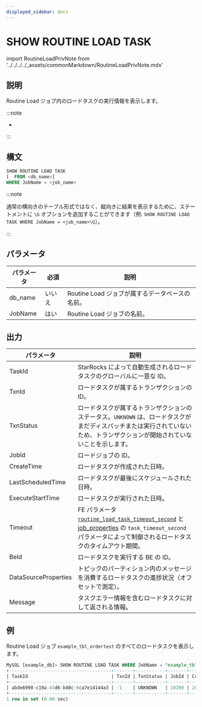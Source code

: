 ```yaml
---
displayed_sidebar: docs
---
```


# SHOW ROUTINE LOAD TASK

import RoutineLoadPrivNote from '../../../../_assets/commonMarkdown/RoutineLoadPrivNote.mdx'

## 説明

Routine Load ジョブ内のロードタスクの実行情報を表示します。

:::note

- <RoutineLoadPrivNote />

:::

## 構文

```SQL
SHOW ROUTINE LOAD TASK
[  FROM <db_name>]
WHERE JobName = <job_name>
```

:::note

通常の横向きのテーブル形式ではなく、縦向きに結果を表示するために、ステートメントに `\G` オプションを追加することができます（例: `SHOW ROUTINE LOAD TASK WHERE JobName = <job_name>\G`）。

:::

## パラメータ

| **パラメータ** | **必須** | **説明**                                             |
| ------------- | ------------ | ----------------------------------------------------------- |
| db_name       | いいえ           | Routine Load ジョブが属するデータベースの名前。 |
| JobName       | はい          | Routine Load ジョブの名前。                               |

## 出力

| **パラメータ**        | **説明**                                              |
| -------------------- | ------------------------------------------------------------ |
| TaskId               | StarRocks によって自動生成されるロードタスクのグローバルに一意な ID。 |
| TxnId                | ロードタスクが属するトランザクションの ID。        |
| TxnStatus            | ロードタスクが属するトランザクションのステータス。`UNKNOWN` は、ロードタスクがまだディスパッチまたは実行されていないため、トランザクションが開始されていないことを示します。 |
| JobId                | ロードジョブの ID。                                          |
| CreateTime           | ロードタスクが作成された日時。            |
| LastScheduledTime    | ロードタスクが最後にスケジュールされた日時。     |
| ExecuteStartTime     | ロードタスクが実行された日時。           |
| Timeout              | FE パラメータ [`routine_load_task_timeout_second`](../../../../administration/management/FE_configuration.md#routine_load_task_timeout_second) と [job_properties](./CREATE_ROUTINE_LOAD.md) の `task_timeout_second` パラメータによって制御されるロードタスクのタイムアウト期間。 |
| BeId                 | ロードタスクを実行する BE の ID。                    |
| DataSourceProperties | トピックのパーティション内のメッセージを消費するロードタスクの進捗状況（オフセットで測定）。 |
| Message              | タスクエラー情報を含むロードタスクに対して返される情報。 |

## 例

Routine Load ジョブ `example_tbl_ordertest` のすべてのロードタスクを表示します。

```SQL
MySQL [example_db]> SHOW ROUTINE LOAD TASK WHERE JobName = "example_tbl_ordertest";  
+--------------------------------------+-------+-----------+-------+---------------------+---------------------+------------------+---------+------+------------------------------------+-----------------------------------------------------------------------------+
| TaskId                               | TxnId | TxnStatus | JobId | CreateTime          | LastScheduledTime   | ExecuteStartTime | Timeout | BeId | DataSourceProperties               | Message                                                                     |
+--------------------------------------+-------+-----------+-------+---------------------+---------------------+------------------+---------+------+------------------------------------+-----------------------------------------------------------------------------+
| abde6998-c19a-43d6-b48c-6ca7e14144a3 | -1    | UNKNOWN   | 10208 | 2023-12-22 12:46:10 | 2023-12-22 12:47:00 | NULL             | 60      | -1   | Progress:{"0":6},LatestOffset:null | there is no new data in kafka/pulsar, wait for 10 seconds to schedule again |
+--------------------------------------+-------+-----------+-------+---------------------+---------------------+------------------+---------+------+------------------------------------+-----------------------------------------------------------------------------+
1 row in set (0.00 sec)
```